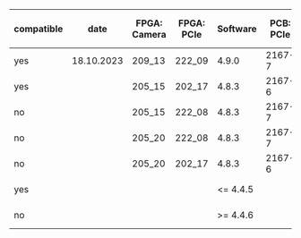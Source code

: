 | compatible	| date | FPGA: Camera	| FPGA: PCIe	| Software	| PCB: PCIe	| PCB: Cam-Fibre	| PCB: Cam-ADC	| OS		| Qt	|
|---		|---	|---		|---		|---		|---		|---			|---		|---		|---	|
| yes		| 18.10.2023 | 209_13	| 222_09	| 4.9.0		| 2167-7	| 2204-6	| 2189-11	| Windows 10	| 6.5.1	|
| yes		| | 205_15	| 202_17	| 4.8.3		| 2167-6	| 			| 2207-5	| Windows 10	| 6.5.1	|
| no		| | 205_15	| 222_08	| 4.8.3		| 2167-7	| 			| 2207-5	| Windows 10	| 6.5.1	|
| no		| | 205_20	| 222_08	| 4.8.3		| 2167-7	| 			| 2207-5	| Windows 10	| 6.5.1	|
| no		| | 205_20	| 202_17	| 4.8.3		| 2167-6	| 			| 2207-5	| Windows 10	| 6.5.1	|
| yes		| |		|		| <= 4.4.5	|		| 			|		| Windows 7	| 5.15	|
| no		| |		|		| >= 4.4.6	|		| 			|		| Windows 7	| >=6	|
